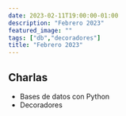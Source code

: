 ```yaml
---
date: 2023-02-11T19:00:00-01:00
description: "Febrero 2023"
featured_image: ""
tags: ["db","decoradores"]
title: "Febrero 2023"
---
```


## Charlas 

- Bases de datos con Python
- Decoradores
